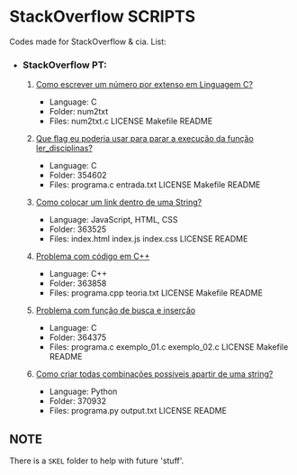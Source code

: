 # StackOverflow SCRIPTS

Codes made for StackOverflow &amp; cia. List:

- ### StackOverflow PT:

    1. [Como escrever um número por extenso em Linguagem C?][1]
        - Language: C
        - Folder: num2txt
        - Files: num2txt.c LICENSE Makefile README
        
    2. [Que flag eu poderia usar para parar a execução da função ler_disciplinas?][2]
        - Language: C
        - Folder: 354602
        - Files: programa.c entrada.txt LICENSE Makefile README
        
	3. [Como colocar um link dentro de uma String?][3]
		- Language: JavaScript, HTML, CSS
		- Folder: 363525
		- Files: index.html index.js index.css LICENSE README
		
	4. [Problema com código em C++][4]
		- Language: C++
        - Folder: 363858
        - Files: programa.cpp teoria.txt LICENSE Makefile README
		
	5. [Problema com função de busca e inserção][5]
		- Language: C
        - Folder: 364375
        - Files: programa.c exemplo_01.c exemplo_02.c LICENSE Makefile README
        
    5. [Como criar todas combinações possiveis apartir de uma string?][6]
		- Language: Python
        - Folder: 370932
        - Files: programa.py output.txt LICENSE README


## NOTE

There is a `SKEL` folder to help with future 'stuff'.

[1]:https://pt.stackoverflow.com/questions/152029/
[2]:https://pt.stackoverflow.com/questions/354602/
[3]:https://pt.stackoverflow.com/questions/363525/
[4]:https://pt.stackoverflow.com/questions/363525/
[5]:https://pt.stackoverflow.com/questions/364375/
[6]:https://pt.stackoverflow.com/questions/370932/
